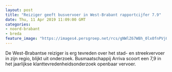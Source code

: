 ```yaml
---
layout: post
title: "Reiziger geeft busvervoer in West-Brabant rapportcijfer 7.9"
date: Thu, 11 Apr 2019 11:09:00 GMT
categories: 
- noord-brabant 
- breda 
feature_image: "https://images4.persgroep.net/rcs/gNWlZ67WBh_0lx0fnPVjGbgGRuY/diocontent/145303850/_fitwidth/400/?appId=21791a8992982cd8da851550a453bd7f&quality=0.7"
---
```


De West-Brabantse reiziger is erg tevreden over het stad- en streekvervoer in zijn regio, blijkt uit onderzoek. Busmaatschappij Arriva scoort een 7,9 in het jaarlijkse klanttevredenheidsonderzoek openbaar vervoer.
